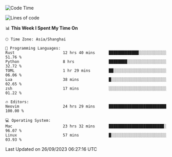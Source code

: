 <!--START_SECTION:waka-->
![Code Time](http://img.shields.io/badge/Code%20Time-1%2C625%20hrs%2048%20mins-blue)

![Lines of code](https://img.shields.io/badge/From%20Hello%20World%20I%27ve%20Written-286.1%20thousand%20lines%20of%20code-blue)

📊 **This Week I Spent My Time On** 

```text
🕑︎ Time Zone: Asia/Shanghai

💬 Programming Languages: 
Rust                     12 hrs 40 mins      █████████████░░░░░░░░░░░░   51.76 % 
Python                   8 hrs               ████████░░░░░░░░░░░░░░░░░   32.72 % 
TOML                     1 hr 29 mins        ██░░░░░░░░░░░░░░░░░░░░░░░   06.06 % 
Lua                      38 mins             █░░░░░░░░░░░░░░░░░░░░░░░░   02.65 % 
zsh                      17 mins             ░░░░░░░░░░░░░░░░░░░░░░░░░   01.22 % 

🔥 Editors: 
Neovim                   24 hrs 29 mins      █████████████████████████   100.00 % 

💻 Operating System: 
Mac                      23 hrs 32 mins      ████████████████████████░   96.07 % 
Linux                    57 mins             █░░░░░░░░░░░░░░░░░░░░░░░░   03.93 % 
```


 Last Updated on 26/09/2023 06:27:16 UTC
<!--END_SECTION:waka-->
